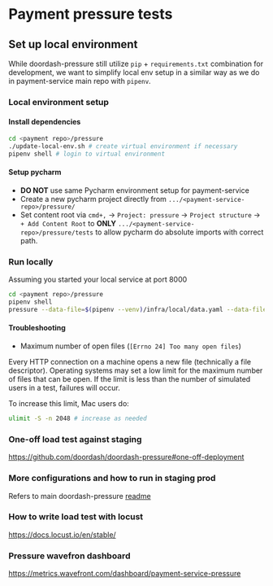 # Payment pressure tests
## Set up local environment
While doordash-pressure still utilize `pip` + `requirements.txt` combination for development, we want to simplify local env setup in a similar way as we do in payment-service main repo with `pipenv`.

### Local environment setup

#### Install dependencies
```bash
cd <payment repo>/pressure
./update-local-env.sh # create virtual environment if necessary
pipenv shell # login to virtual environment
```
#### Setup pycharm
- **DO NOT** use same Pycharm environment setup for payment-service
- Create a new pycharm project directly from `.../<payment-service-repo>/pressure/`
- Set content root via `cmd+,` -> `Project: pressure` -> `Project structure` -> `+ Add Content Root` to **ONLY**  `.../<payment-service-repo>/pressure/tests` to allow pycharm do absolute imports with correct path.

### Run locally

Assuming you started your local service at port 8000


```bash
cd <payment repo>/pressure
pipenv shell
pressure --data-file=$(pipenv --venv)/infra/local/data.yaml --data-file=infra/local/data.yaml --locust-args="--host http://localhost:8000 -f tests/locustfile.py --csv=report --no-web -c 1000 -r 100 --run-time 5m"
```
#### Troubleshooting
- Maximum number of open files (`[Errno 24] Too many open files`)

Every HTTP connection on a machine opens a new file (technically a file descriptor). Operating systems may set a low limit for the maximum number of files that can be open. If the limit is less than the number of simulated users in a test, failures will occur.

To increase this limit, Mac users do:
```bash
ulimit -S -n 2048 # increase as needed
```

### One-off load test against staging
https://github.com/doordash/doordash-pressure#one-off-deployment

### More configurations and how to run in staging prod
Refers to main doordash-pressure [readme](https://github.com/doordash/doordash-pressure/blob/master/README.md)

### How to write load test with locust
https://docs.locust.io/en/stable/

### Pressure wavefron dashboard
https://metrics.wavefront.com/dashboard/payment-service-pressure
